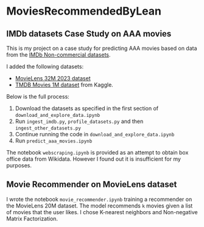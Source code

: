 # MoviesRecommendedByLean

## IMDb datasets Case Study on AAA movies

This is my project on a case study for predicting AAA movies based on data from the [IMDb Non-commercial datasets](https://developer.imdb.com/non-commercial-datasets/).

I added the following datasets: 
- [MovieLens 32M 2023 dataset](https://grouplens.org/datasets/movielens/)
- [TMDB Movies 1M dataset](https://www.kaggle.com/datasets/asaniczka/tmdb-movies-dataset-2023-930k-movies) from Kaggle. 

Below is the full process:
1. Download the datasets as specified in the first section of `download_and_explore_data.ipynb`
2. Run `ingest_imdb.py`, `profile_datasets.py` and then `ingest_other_datasets.py`
3. Continue running the code in `download_and_explore_data.ipynb`
4. Run `predict_aaa_movies.ipynb`

The notebook `webscraping.ipynb` is provided as an attempt to obtain box office data from Wikidata. However I found out it is insufficient for my purposes. 


## Movie Recommender on MovieLens dataset
I wrote the notebook `movie_recommender.ipynb` training a recommender on the MovieLens 20M dataset. The model recommends `k` movies given a list of movies that the user likes. 
I chose K-nearest neighbors and Non-negative Matrix Factorization.
